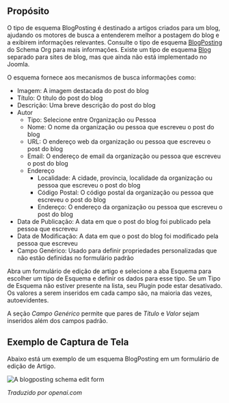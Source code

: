 <!-- Filename: J5.x:Schema_org/Type_Organization_-_Using_Organization_Plugin / Display title: Schema.org - BlogPosting -->

## Propósito

O tipo de esquema BlogPosting é destinado a artigos criados para um blog, ajudando os motores de busca a entenderem melhor a postagem do blog e a exibirem informações relevantes. Consulte o tipo de esquema [BlogPosting](https://schema.org/BlogPosting) do Schema Org para mais informações. Existe um tipo de esquema [Blog](https://schema.org/Blog) separado para sites de blog, mas que ainda não está implementado no Joomla.

O esquema fornece aos mecanismos de busca informações como:

- Imagem: A imagem destacada do post do blog
- Título: O título do post do blog
- Descrição: Uma breve descrição do post do blog
- Autor
    - Tipo: Selecione entre Organização ou Pessoa
    - Nome: O nome da organização ou pessoa que escreveu o post do blog
    - URL: O endereço web da organização ou pessoa que escreveu o post do blog
    - Email: O endereço de email da organização ou pessoa que escreveu o post do blog
    - Endereço
        - Localidade: A cidade, província, localidade da organização ou pessoa que escreveu o post do blog
        - Código Postal: O código postal da organização ou pessoa que escreveu o post do blog
        - Endereço: O endereço da organização ou pessoa que escreveu o post do blog
- Data de Publicação: A data em que o post do blog foi publicado pela pessoa que escreveu
- Data de Modificação: A data em que o post do blog foi modificado pela pessoa que escreveu
- Campo Genérico: Usado para definir propriedades personalizadas que não estão definidas no formulário padrão

Abra um formulário de edição de artigo e selecione a aba Esquema para escolher um tipo de Esquema e definir os dados para esse tipo. Se um Tipo de Esquema não estiver presente na lista, seu Plugin pode estar desativado. Os valores a serem inseridos em cada campo são, na maioria das vezes, autoevidentes.

A seção *Campo Genérico* permite que pares de *Título* e *Valor* sejam inseridos além dos campos padrão.

## Exemplo de Captura de Tela

Abaixo está um exemplo de um esquema BlogPosting em um formulário de edição de Artigo.

![A blogposting schema edit form](../../../en/images/schemas/edit-schema-blogposting.png)

*Traduzido por openai.com*

